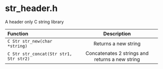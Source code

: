 # str_header.h
A header only C string library

| Function                                  | Description                                                            |
| :------------                             |   :---:                                                                |
| ```C Str str_new(char *string)```           | Returns a new string                                                   | 
| ```C Str str_concat(Str str1, Str str2)``` | Concatenates 2 strings and returns a new string                        |
